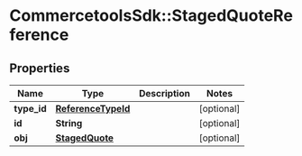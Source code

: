 # CommercetoolsSdk::StagedQuoteReference

## Properties
Name | Type | Description | Notes
------------ | ------------- | ------------- | -------------
**type_id** | [**ReferenceTypeId**](ReferenceTypeId.md) |  | [optional] 
**id** | **String** |  | [optional] 
**obj** | [**StagedQuote**](StagedQuote.md) |  | [optional] 

